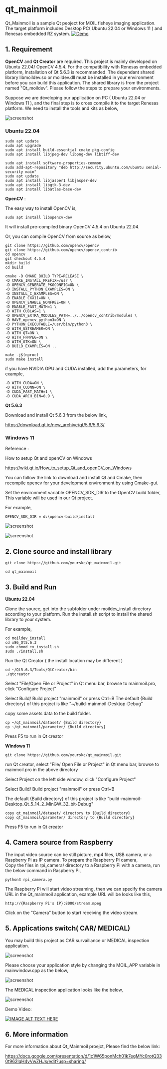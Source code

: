 # qt_mainmoil

Qt_Mainmoil is a sample Qt peoject for MOIL fisheye imaging application. The target platform includes Desktop PC( Ubuntu 22.04 or Windows 11 ) and Renesas embedded RZ system.
[![Demo](https://img.youtube.com/vi/FhsTOagdiPg/0.jpg)](https://www.youtube.com/watch?v=FhsTOagdiPg)


## 1. Requirement 

**OpenCV** and **Qt Creator** are required. This project is mainly developed on Ubuntu 22.04/ OpenCV 4.5.4. For the compatibility with Renesas embedded platform, Installation of Qt 5.6.3 is recommanded. The dependant shared library libmoildev.so or moildev.dll must be installed in your environment before you can build this application. The shared library is from the project named "Qt_moildev". Please follow the steps to prepare your environments. 

Suppose we are developing our application on PC ( Ubuntu 22.04 or Windows 11 ), and the final step is to cross compile it to the target Renesas platform. We need to install the tools and kits as below,

![screenshot](/document/images/Qt563_platform.png)

### Ubuntu 22.04

```
sudo apt update
sudo apt upgrade
sudo apt install build-essential cmake pkg-config
sudo apt install libjpeg-dev libpng-dev libtiff-dev

sudo apt install software-properties-common
sudo add-apt-repository "deb http://security.ubuntu.com/ubuntu xenial-security main"
sudo apt update
sudo apt install libjasper1 libjasper-dev
sudo apt install libgtk-3-dev
sudo apt install libatlas-base-dev 
```


**OpenCV** :

The easy way to install OpenCV is,
``` 
sudo apt install libopencv-dev
```
It will install pre-compiled binary OpenCV 4.5.4 on Ubuntu 22.04. 

Or, you can compile OpenCV from source as below, 

```
git clone https://github.com/opencv/opencv
git clone https://github.com/opencv/opencv_contrib
cd opencv
git checkout 4.5.4
mkdir build 
cd build

cmake -D CMAKE_BUILD_TYPE=RELEASE \
-D CMAKE_INSTALL_PREFIX=/usr \
-D OPENCV_GENERATE_PKGCONFIG=ON \
-D INSTALL_PYTHON_EXAMPLES=ON \
-D INSTALL_C_EXAMPLES=ON \
-D ENABLE_CXX11=ON \
-D OPENCV_ENABLE_NONFREE=ON \
-D ENABLE_FAST_MATH=1 \
-D WITH_CUBLAS=1 \
-D OPENCV_EXTRA_MODULES_PATH=../../opencv_contrib/modules \
-D HAVE_opencv_python3=ON \
-D PYTHON_EXECUTABLE=/usr/bin/python3 \
-D WITH_GSTREAMER=ON \
-D WITH_QT=ON \
-D WITH_FFMPEG=ON \
-D WITH_GTK=ON \
-D BUILD_EXAMPLES=ON ..

make -j$(nproc)
sudo make install

```
if you have NVIDIA GPU and CUDA installed, add the parameters, for example,

```
-D WITH_CUDA=ON \
-D WITH_CUDNN=ON \
-D CUDA_FAST_MATH=1 \
-D CUDA_ARCH_BIN=8.9 \
```

**Qt 5.6.3**

Download and install Qt 5.6.3 from the below link,

https://download.qt.io/new_archive/qt/5.6/5.6.3/


### Windows 11

Reference :

How to setup Qt and openCV on Windows

https://wiki.qt.io/How_to_setup_Qt_and_openCV_on_Windows
	
You can follow the link to download and install Qt and Cmake, then recompile opencv for your development
environment by using Cmake-gui.
	
Set the environment variable OPENCV_SDK_DIR to the OpenCV build folder, This variable will be used in our Qt project.

For example,  
```	
OPENCV_SDK_DIR = d:\opencv-build\install 
```	

![screenshot](document/images/ws01.png)

![screenshot](document/images/ws02.png)

## 2. Clone source and install library


```
git clone https://github.com/yourskc/qt_mainmoil.git

cd qt_mainmoil
```



## 3. Build and Run

**Ubuntu 22.04**

Clone the source, get into the subfolder under moildev_install directory according to your platform. Run the install.sh script to install the shared library to your system.

For example,

```
cd moildev_install
cd x86_Qt5.6.3
sudo chmod +x install.sh
sudo ./install.sh
```

Run the Qt Creator ( the install location may be different )

```
cd ~/Qt5.6.3/Tools/QtCreator/bin
./qtcreator 	
```	

Select "File/Open File or Project" in Qt menu bar, browse to mainmoil.pro, click "Configure Project"

Select Build/ Build project "mainmoil" or press Ctrl+B
The default {Build directory} of this project is like "~/build-mainmoil-Desktop-Debug"

copy some assets data to the build folder.

```
cp ~/qt_mainmoil/dataset/ {Build directory}
cp ~/qt_mainmoil/parameter/ {Build directory}
```

Press F5 to run in Qt creator

**Windows 11**

```
git clone https://github.com/yourskc/qt_mainmoil.git
```

run Qt creator, select "File/ Open File or Project" in Qt menu bar, browse to mainmoil.pro in the above directory
	
Select Project on the left side window, click "Configure Project"

Select Build/ Build project "mainmoil" or press Ctrl+B

The default {Build directory} of this project is like "build-mainmoil-Desktop_Qt_5_14_2_MinGW_32_bit-Debug"
```
copy qt_mainmoil/dataset/ directory to {Build directory}
copy qt_mainmoil/parameter/ directory to {Build directory}
```
Press F5 to run in Qt creator
	        
## 4. Camera source from Raspberry

The input video source can be still picture, mp4 files, USB camera, or a Raspberry Pi as IP camera. To prepare the Raspberry Pi camera,   
Copy the files in rpi_camera/ directory to a Raspberry Pi with a camera, run the below command in Raspberry Pi,

```
python3 rpi_camera.py
```

The Raspberry Pi will start video streaming, then we can specify the camera URL in the Qt_mainmoil 
application, example URL will be looks like this,

```
http://{Raspberry Pi's IP}:8000/stream.mpeg  
```

Click on the "Camera" button to start receiving the video stream.


## 5. Applications switch( CAR/ MEDICAL)
	
You may build this project as CAR survaillance or MEDICAL inspection application. 

![screenshot](document/images/screen.gif)


Please choose your application style by changing the MOIL_APP variable in mainwindow.cpp as the below, 

![screenshot](https://github.com/cjchng/qt_mainmoil_6view/blob/master/document/images/medi03.png?raw=true)

The MEDICAL inspection application looks like the below, 

![screenshot](https://github.com/cjchng/qt_mainmoil_6view/blob/master/document/images/screen2.png?raw=true)

Demo Video:

[![IMAGE ALT TEXT HERE](https://img.youtube.com/vi/QXlH26D7LqE/0.jpg)](https://www.youtube.com/watch?v=QXlH26D7LqE)

## 6. More information

For more information about Qt_Mainmoil proejct, Please find the below link:

<https://docs.google.com/presentation/d/1c1W65ponMch01k7egMYc0rotQ330t962lqH4vVwZHJs/edit?usp=sharing/> 








   



	
